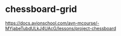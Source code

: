 # chessboard-grid
https://docs.avionschool.com/avn-mcourse/-MYjabeTubdULkJ4UAcG/lessons/project-chessboard
